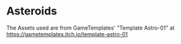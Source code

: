 # Asteroids
The Assets used are from GameTemplates' "Template Astro-01" at https://gametemplates.itch.io/template-astro-01
